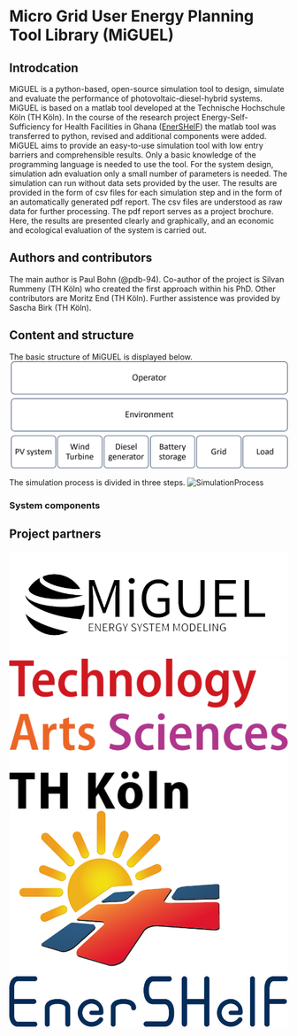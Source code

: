# Micro Grid User Energy Planning Tool Library (MiGUEL)



## Introdcation

MiGUEL is a python-based, open-source simulation tool to design, simulate and evaluate the performance of photovoltaic-diesel-hybrid systems. MiGUEL is based on a matlab tool developed at the Technische Hochschule Köln (TH Köln). In the course of the research project Energy-Self-Sufficiency for Health Facilities in Ghana ([EnerSHelF](https://enershelf.de/)) the matlab tool was transferred to python, revised and additional components were added.  
MiGUEL aims to provide an easy-to-use simulation tool with low entry barriers and comprehensible results. Only a basic knowledge of the programming language is needed to use the tool. For the system design, simulation adn evaluation only a small number of parameters is needed. The simulation can run without data sets provided by the user. 
The results are provided in the form of csv files for each simulation step and in the form of an automatically generated pdf report. The csv files are understood as raw data for further processing. The pdf report serves as a project brochure. Here, the results are presented clearly and graphically, and an economic and ecological evaluation of the system is carried out.


## Authors and contributors
The main author is Paul Bohn (@pdb-94). Co-author of the project is Silvan Rummeny (TH Köln) who created the first approach within his PhD. Other contributors are Moritz End (TH Köln). Further assistence was provided by Sascha Birk (TH Köln).

## Content and structure
The basic structure of MiGUEL is displayed below. 
![Structure](/documentation/structure.png)


The simulation process is divided in three steps.
![SimulationProcess](/documantation/simulation_process.png)


### System components

##


## Project partners
![MiGUEL](/documentation/MiGUEL_logo.png )
![TH Kön](/documentation/th-koeln.png)
![EnerSHelF](/documentation/EnerSHelF_logo.png)
